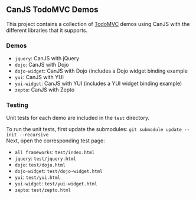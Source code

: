 ## CanJS TodoMVC Demos

This project contains a collection of [TodoMVC](https://github.com/addyosmani/todomvc/) demos using CanJS with the different libraries that it supports.

### Demos

- `jquery`: CanJS with jQuery
- `dojo`: CanJS with Dojo
- `dojo-widget`: CanJS with Dojo (includes a Dojo widget binding example
- `yui`: CanJS with YUI
- `yui-widget`: CanJS with YUI (includes a YUI widget binding example)
- `zepto`: CanJS with Zepto

### Testing

Unit tests for each demo are included in the `test` directory.

To run the unit tests, first update the submodules: `git submodule update --init --recursive`  
Next, open the corresponding test page:

- `all frameworks`: `test/index.html`
- `jquery`: `test/jquery.html`
- `dojo`: `test/dojo.html`
- `dojo-widget`: `test/dojo-widget.html`
- `yui`: `test/yui.html`
- `yui-widget`: `test/yui-widget.html`
- `zepto`: `test/zepto.html`